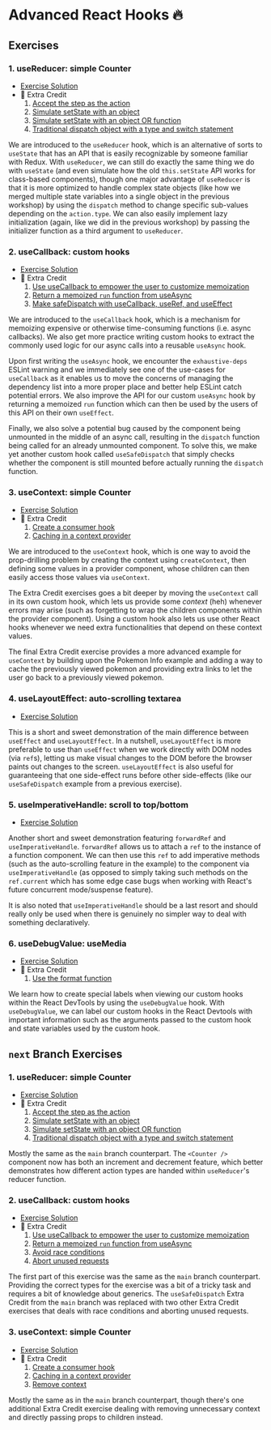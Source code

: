 # Advanced React Hooks 🔥

## Exercises

### 1. useReducer: simple Counter

- [Exercise Solution](exercises/01.js)
- 💯 Extra Credit
  1. [Accept the step as the action](exercises/01.extra-1.js)
  2. [Simulate setState with an object](exercises/01.extra-2.js)
  3. [Simulate setState with an object OR function](exercises/01.extra-3.js)
  4. [Traditional dispatch object with a type and switch statement](exercises/01.extra-4.js)

We are introduced to the `useReducer` hook, which is an alternative of sorts to `useState` that has an API that is easily recognizable by someone familiar with Redux. With `useReducer`, we can still do exactly the same thing we do with `useState` (and even simulate how the old `this.setState` API works for class-based components), though one major advantage of `useReducer` is that it is more optimized to handle complex state objects (like how we merged multiple state variables into a single object in the previous workshop) by using the `dispatch` method to change specific sub-values depending on the `action.type`. We can also easily implement lazy initialization (again, like we did in the previous workshop) by passing the initializer function as a third argument to `useReducer`.

### 2. useCallback: custom hooks

- [Exercise Solution](exercises/02.js)
- 💯 Extra Credit
  1. [Use useCallback to empower the user to customize memoization](exercises/02.extra-1.js)
  2. [Return a memoized `run` function from useAsync](exercises/02.extra-2.js)
  3. [Make safeDispatch with useCallback, useRef, and useEffect](exercises/02.extra-3.js)

We are introduced to the `useCallback` hook, which is a mechanism for memoizing expensive or otherwise time-consuming functions (i.e. async callbacks). We also get more practice writing custom hooks to extract the commonly used logic for our async calls into a reusable `useAsync` hook.

Upon first writing the `useAsync` hook, we encounter the `exhaustive-deps` ESLint warning and we immediately see one of the use-cases for `useCallback` as it enables us to move the concerns of managing the dependency list into a more proper place and better help ESLint catch potential errors. We also improve the API for our custom `useAsync` hook by returning a memoized `run` function which can then be used by the users of this API on their own `useEffect`.

Finally, we also solve a potential bug caused by the component being unmounted in the middle of an async call, resulting in the `dispatch` function being called for an already unmounted component. To solve this, we make yet another custom hook called `useSafeDispatch` that simply checks whether the component is still mounted before actually running the `dispatch` function.

### 3. useContext: simple Counter

- [Exercise Solution](exercises/03.js)
- 💯 Extra Credit
  1. [Create a consumer hook](exercises/03.extra-1.js)
  2. [Caching in a context provider](exercises/03.extra-2.js)

We are introduced to the `useContext` hook, which is one way to avoid the prop-drilling problem by creating the context using `createContext`, then defining some values in a provider component, whose children can then easily access those values via `useContext`.

The Extra Credit exercises goes a bit deeper by moving the `useContext` call in its own custom hook, which lets us provide some _context_ (heh) whenever errors may arise (such as forgetting to wrap the children components within the provider component). Using a custom hook also lets us use other React hooks whenever we need extra functionalities that depend on these context values.

The final Extra Credit exercise provides a more advanced example for `useContext` by building upon the Pokemon Info example and adding a way to cache the previously viewed pokemon and providing extra links to let the user go back to a previously viewed pokemon.

### 4. useLayoutEffect: auto-scrolling textarea

- [Exercise Solution](exercises/04.js)

This is a short and sweet demonstration of the main difference between `useEffect` and `useLayoutEffect`. In a nutshell, `useLayoutEffect` is more preferable to use than `useEffect` when we work directly with DOM nodes (via `ref`s), letting us make visual changes to the DOM before the browser paints out changes to the screen. `useLayoutEffect` is also useful for guaranteeing that one side-effect runs before other side-effects (like our `useSafeDispatch` example from a previous exercise).

### 5. useImperativeHandle: scroll to top/bottom

- [Exercise Solution](exercises/05.js)

Another short and sweet demonstration featuring `forwardRef` and `useImperativeHandle`. `forwardRef` allows us to attach a `ref` to the instance of a function component. We can then use this `ref` to add imperative methods (such as the auto-scrolling feature in the example) to the component via `useImperativeHandle` (as opposed to simply taking such methods on the `ref.current` which has some edge case bugs when working with React's future concurrent mode/suspense feature).

It is also noted that `useImperativeHandle` should be a last resort and should really only be used when there is genuinely no simpler way to deal with something declaratively.

### 6. useDebugValue: useMedia

- [Exercise Solution](exercises/06.js)
- 💯 Extra Credit
  1. [Use the format function](exercises/06.extra-1.js)

We learn how to create special labels when viewing our custom hooks within the React DevTools by using the `useDebugValue` hook. With `useDebugValue`, we can label our custom hooks in the React Devtools with important information such as the arguments passed to the custom hook and state variables used by the custom hook.

## `next` Branch Exercises

### 1. useReducer: simple Counter

- [Exercise Solution](next/01.tsx)
- 💯 Extra Credit
  1. [Accept the step as the action](next/01.extra-1.tsx)
  2. [Simulate setState with an object](next/01.extra-2.tsx)
  3. [Simulate setState with an object OR function](next/01.extra-3.tsx)
  4. [Traditional dispatch object with a type and switch statement](next/01.extra-4.tsx)

Mostly the same as the `main` branch counterpart. The `<Counter />` component now has both an increment and decrement feature, which better demonstrates how different action types are handed within `useReducer`'s reducer function.

### 2. useCallback: custom hooks

- [Exercise Solution](next/02.tsx)
- 💯 Extra Credit
  1. [Use useCallback to empower the user to customize memoization](next/02.extra-1.tsx)
  2. [Return a memoized `run` function from useAsync](next/02.extra-2.tsx)
  3. [Avoid race conditions](next/02.extra-3.tsx)
  4. [Abort unused requests](next/02.extra-4.tsx)

The first part of this exercise was the same as the `main` branch counterpart. Providing the correct types for the exercise was a bit of a tricky task and requires a bit of knowledge about generics. The `useSafeDispatch` Extra Credit from the `main` branch was replaced with two other Extra Credit exercises that deals with race conditions and aborting unused requests.

### 3. useContext: simple Counter

- [Exercise Solution](next/03.tsx)
- 💯 Extra Credit
  1. [Create a consumer hook](next/03.extra-1.tsx)
  2. [Caching in a context provider](next/03.extra-2.tsx)
  3. [Remove context](next/03.extra-3.tsx)

Mostly the same as in the `main` branch counterpart, though there's one additional Extra Credit exercise dealing with removing unnecessary context and directly passing props to children instead.
